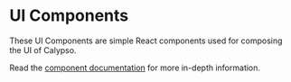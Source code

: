UI Components
====

These UI Components are simple React components used for composing the UI of Calypso.

Read the [component documentation](../../docs/components.md) for more in-depth information.
